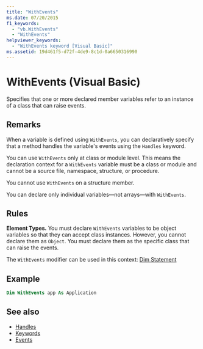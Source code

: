 ```yaml
---
title: "WithEvents"
ms.date: 07/20/2015
f1_keywords:
  - "vb.WithEvents"
  - "WithEvents"
helpviewer_keywords:
  - "WithEvents keyword [Visual Basic]"
ms.assetid: 19d461f5-d72f-4de9-8c1d-0a6650316990
---
```

# WithEvents (Visual Basic)
Specifies that one or more declared member variables refer to an instance of a class that can raise events.

## Remarks

When a variable is defined using `WithEvents`, you can declaratively specify that a method handles the variable's events using the `Handles` keyword.

You can use `WithEvents` only at class or module level. This means the declaration context for a `WithEvents` variable must be a class or module and cannot be a source file, namespace, structure, or procedure.

You cannot use `WithEvents` on a structure member.

You can declare only individual variables—not arrays—with `WithEvents`.

## Rules

**Element Types.** You must declare `WithEvents` variables to be object variables so that they can accept class instances. However, you cannot declare them as `Object`. You must declare them as the specific class that can raise the events.

The `WithEvents` modifier can be used in this context: [Dim Statement](../../../visual-basic/language-reference/statements/dim-statement.md)

## Example

```vb
Dim WithEvents app As Application
```

## See also

- [Handles](../../../visual-basic/language-reference/statements/handles-clause.md)
- [Keywords](../../../visual-basic/language-reference/keywords/index.md)
- [Events](../../../visual-basic/programming-guide/language-features/events/index.md)
